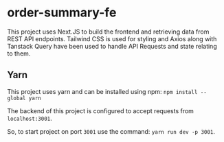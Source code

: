 # order-summary-fe

This project uses Next.JS to build the frontend and retrieving data from REST API endpoints. Tailwind CSS is used for styling and Axios along with Tanstack Query have been used to handle API Requests and state relating to them.

## Yarn

This project uses yarn and can be installed using npm: `npm install --global yarn`

The backend of this project is configured to accept requests from `localhost:3001`.

So, to start project on port `3001` use the command: `yarn run dev -p 3001`.
